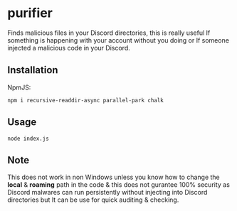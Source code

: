 # purifier
Finds malicious files in your Discord directories, this is really useful If something is happening with your account without you doing or If someone injected a malicious code in your Discord.

## Installation
NpmJS:
```
npm i recursive-readdir-async parallel-park chalk
```

## Usage
```
node index.js
```

## Note
This does not work in non Windows unless you know how to change the **local** & **roaming** path in the code & this does not gurantee 100% security as Discord malwares can run persistently without injecting into Discord directories but It can be use for quick auditing & checking.
